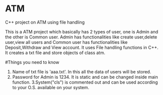 # ATM
C++ project on ATM using file handling

This is a ATM project which basically has 2 types of user, one is Admin and the other is Common user. Admin has functionalities like create user,delete user,view all users and Common user has functionalities like Deposit,Withdraw and View account. It uses File handling functions in C++. It creates a txt file and store objects of class atm.

#Things you need to know
1. Name of txt file is 'aaa.txt'. In this all the data of users will be stored.
2. Password for Admin is 1234. It is static and can be changed inside main function.
3.System("cls") is commented out and can be used according to your O.S. available on your system.
